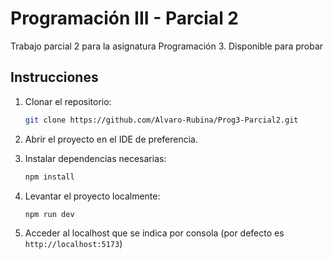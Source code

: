 # Programación III - Parcial 2

Trabajo parcial 2 para la asignatura Programación 3. Disponible para probar

## Instrucciones

1) Clonar el repositorio:

   ```sh
   git clone https://github.com/Alvaro-Rubina/Prog3-Parcial2.git
   ```
   
2) Abrir el proyecto en el IDE de preferencia.
3) Instalar dependencias necesarias:

   ```sh
   npm install
   ```
   
4) Levantar el proyecto localmente:

   ```sh
   npm run dev
   ```
6) Acceder al localhost que se indica por consola (por defecto es `http://localhost:5173`)
